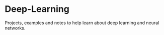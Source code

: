 # Deep-Learning
Projects, examples and notes to help learn about deep learning and neural networks.
